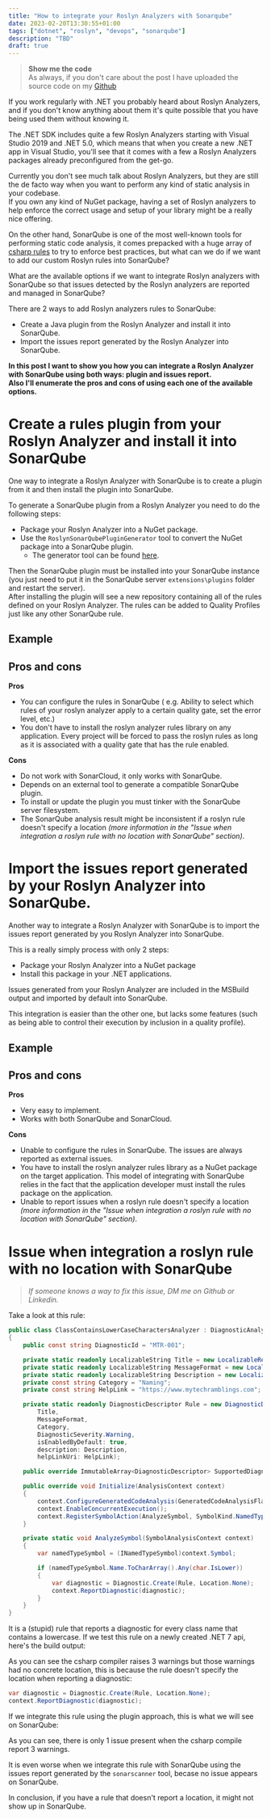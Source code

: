 ```yaml
---
title: "How to integrate your Roslyn Analyzers with Sonarqube"
date: 2023-02-20T13:30:55+01:00
tags: ["dotnet", "roslyn", "devops", "sonarqube"]
description: "TBD"
draft: true
---
```


> **Show me the code**   
> As always, if you don't care about the post I have uploaded the source code on my [Github](https://github.com/karlospn/how-to-integrate-roslyn-analyzers-with-sonarqube)

If you work regularly with .NET you probably heard about Roslyn Analyzers, and if you don't know anything about them it's quite possible that you have being used them without knowing it.

The .NET SDK includes quite a few Roslyn Analyzers starting with Visual Studio 2019 and .NET 5.0, which means that when you create a new .NET app in Visual Studio, you'll see that it comes with a few a Roslyn Analyzers packages already preconfigured from the get-go.

<add-img>

Currently you don't see much talk about Roslyn Analyzers, but they are still the de facto way when you want to perform any kind of static analysis in your codebase.   
If you own any kind of NuGet package, having a set of Roslyn analyzers to help enforce the correct usage and setup of your library might be a really nice offering.

On the other hand, SonarQube is one of the most well-known tools for performing static code analysis, it comes prepacked with a huge array of [csharp rules](https://rules.sonarsource.com/csharp) to try to enforce best practices, but what can we do if we want to add our custom Roslyn rules into SonarQube?    

What are the available options if we want to integrate Roslyn analyzers with SonarQube so that issues detected by the Roslyn analyzers are reported and managed in SonarQube?

There are 2 ways to add Roslyn analyzers rules to SonarQube:

- Create a Java plugin from the Roslyn Analyzer and install it into SonarQube.
- Import the issues report generated by the Roslyn Analyzer into SonarQube.

**In this post I want to show you how you can integrate a Roslyn Analyzer with SonarQube using both ways: plugin and issues report.**   
**Also I'll enumerate the pros and cons of using each one of the available options.**


# **Create a rules plugin from your Roslyn Analyzer and install it into SonarQube**

One way to integrate a Roslyn Analyzer with SonarQube is to create a plugin from it and then install the plugin into SonarQube.

To generate a SonarQube plugin from a Roslyn Analyzer you need to do the following steps:
- Package your Roslyn Analyzer into a NuGet package.
- Use the ``RoslynSonarQubePluginGenerator`` tool to convert the NuGet package into a SonarQube plugin. 
    - The generator tool can be found [here](https://github.com/SonarSource/sonarqube-roslyn-sdk).

Then the SonarQube plugin must be installed into your SonarQube instance (you just need to put it in the SonarQube server ``extensions\plugins`` folder and restart the server).   
After installing the plugin will see a new repository containing all of the rules defined on your Roslyn Analyzer. The rules can be added to Quality Profiles just like any other SonarQube rule.

## **Example**




## **Pros and cons**

**Pros**
- You can configure the rules in SonarQube ( e.g. Ability to select which rules of your roslyn analyzer apply to a certain quality gate, set the error level, etc.)
- You don't have to install the roslyn analyzer rules library on any application. Every project will be forced to pass the roslyn rules as long as it is associated with a quality gate that has the rule enabled.

**Cons**
- Do not work with SonarCloud, it only works with SonarQube. 
- Depends on an external tool to generate a compatible SonarQube plugin.
- To install or update the plugin you must tinker with the SonarQube server filesystem.
- The SonarQube analysis result might be inconsistent if a roslyn rule doesn't specify a location _(more information in the "Issue when integration a roslyn rule with no location with SonarQube" section)_.

# **Import the issues report generated by your Roslyn Analyzer into SonarQube.**

Another way to integrate a Roslyn Analyzer with SonarQube is to import the issues report generated by you Roslyn Analyzer into SonarQube.   

This is a really simply process with only 2 steps:
- Package your Roslyn Analyzer into a NuGet package
- Install this package in your .NET applications.

Issues generated from your Roslyn Analyzer are included in the MSBuild output and imported by default into SonarQube.

This integration is easier than the other one, but lacks some features (such as being able to control their execution by inclusion in a quality profile).

## **Example**

## **Pros and cons**

**Pros**
- Very easy to implement.
- Works with both SonarQube and SonarCloud.

**Cons**
- Unable to configure the rules in SonarQube. The issues are always reported as external issues.
- You have to install the roslyn analyzer rules library as a NuGet package on the target application. This model of integrating with SonarQube relies in the fact that the application developer must install the rules package on the application.
- Unable to report issues when a roslyn rule doesn't specify a location _(more information in the "Issue when integration a roslyn rule with no location with SonarQube" section)_.

# **Issue when integration a roslyn rule with no location with SonarQube**

> _If someone knows a way to fix this issue, DM me on Github or Linkedin._

Take a look at this rule:

```csharp
public class ClassContainsLowerCaseCharactersAnalyzer : DiagnosticAnalyzer
{
    public const string DiagnosticId = "MTR-001";

    private static readonly LocalizableString Title = new LocalizableResourceString(nameof(Resources.AnalyzerTitle), Resources.ResourceManager, typeof(Resources));
    private static readonly LocalizableString MessageFormat = new LocalizableResourceString(nameof(Resources.AnalyzerMessageFormat), Resources.ResourceManager, typeof(Resources));
    private static readonly LocalizableString Description = new LocalizableResourceString(nameof(Resources.AnalyzerDescription), Resources.ResourceManager, typeof(Resources));
    private const string Category = "Naming";
    private const string HelpLink = "https://www.mytechramblings.com";

    private static readonly DiagnosticDescriptor Rule = new DiagnosticDescriptor(DiagnosticId, 
        Title, 
        MessageFormat, 
        Category, 
        DiagnosticSeverity.Warning, 
        isEnabledByDefault: true, 
        description: Description,
        helpLinkUri: HelpLink);

    public override ImmutableArray<DiagnosticDescriptor> SupportedDiagnostics => ImmutableArray.Create(Rule);

    public override void Initialize(AnalysisContext context)
    {
        context.ConfigureGeneratedCodeAnalysis(GeneratedCodeAnalysisFlags.None);
        context.EnableConcurrentExecution();
        context.RegisterSymbolAction(AnalyzeSymbol, SymbolKind.NamedType);
    }

    private static void AnalyzeSymbol(SymbolAnalysisContext context)
    {
        var namedTypeSymbol = (INamedTypeSymbol)context.Symbol;

        if (namedTypeSymbol.Name.ToCharArray().Any(char.IsLower))
        {
            var diagnostic = Diagnostic.Create(Rule, Location.None);
            context.ReportDiagnostic(diagnostic);
        }
    }
}
```

It is a (stupid) rule that reports a diagnostic for every class name that contains a lowercase. If we test this rule on a newly created .NET 7 api, here's the build output:

<add-img>

As you can see the csharp compiler raises 3 warnings but those warnings had no concrete location, this is because the rule doesn't specify the location when reporting a diagnostic:

```csharp
var diagnostic = Diagnostic.Create(Rule, Location.None);
context.ReportDiagnostic(diagnostic);
```

If we integrate this rule using the plugin approach, this is what we will see on SonarQube:

<add-img>

As you can see, there is only 1 issue present when the csharp compile report 3 warnings.

It is even worse when we integrate this rule with SonarQube using the issues report generated by the ``sonarscanner`` tool, becase no issue appears on SonarQube.

<add-img>

In conclusion, if you have a rule that doesn't report a location, it might not show up in SonarQube.
